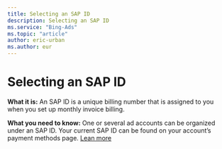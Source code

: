 ```yaml
---
title: Selecting an SAP ID
description: Selecting an SAP ID
ms.service: "Bing-Ads"
ms.topic: "article"
author: eric-urban
ms.author: eur
---
```


# Selecting an SAP ID

**What it is:** An SAP ID is a unique billing number that is assigned to you when you set up monthly invoice billing.

**What you need to know:** One or several ad accounts can be organized under an SAP ID. Your current SAP ID can be found on your account’s payment methods page.   [Lean more](../hlp_BA_CONC_BillingSettings.md)


